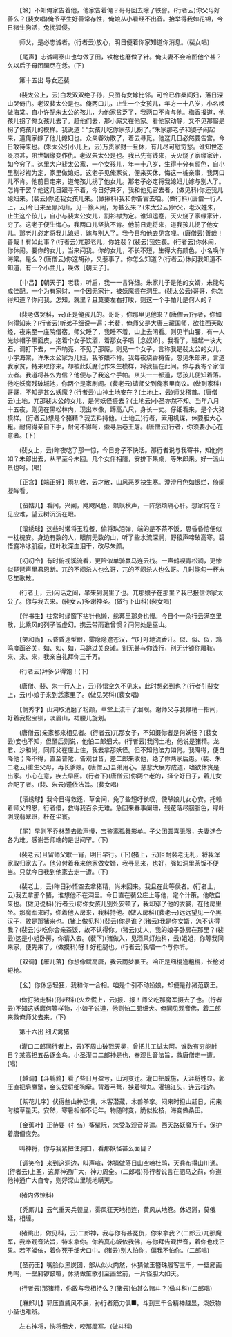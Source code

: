 <!-- { "loadSidebar": true } -->
　　【煞】不知俺家告着他，他家告着俺？哥哥回去除了铁窨。(行者云)你父母好善么？(裴女唱)俺爷平生好善常存性，俺娘从小看经不出音。抬举得我如花锦，今日猪生狗活，兔扰狐侵。

　　师父，是必志诚者。(行者云)放心，明日便着你家知道你消息。(裴女唱)

　　【尾声】志诚呵泰山也匀做了田，铁枪也磨做了针。俺夫妻不会咱图他个甚？久以后子母团圞尽在恁。(下)

　　第十五出 导女还裴

　　(裴太公上，云)白发双双绝子孙，只图有女嫁比邻。可怜已作桑间妇，落日深山哭倚门。老汉裴太公是也。俺两口儿，止生一个女孩儿，年方一十八岁，小名唤做海棠。自小许配朱太公的孩儿，为他家贫乏了，我两口不肯与他。梅香报道，他孩儿拐了俺女孩儿去了。赶他们去，那小厮又在他家。看他家动静，又不见那厮是拐了俺孩儿的模样。我说道：“女孩儿吃你家孩儿拐了。”朱家那老子和婆子闹起来，道俺家嫁了他儿媳妇也。众亲眷劝散了，着去寻觅。他这几日必然要告宫。今日敢待来也。(朱太公引小儿上，云)万贯家财一旦休，有儿尽可慰穷愁。谁知世态炎凉甚，夙世姻缘变作仇。老汉朱太公是也。我已先有钱来，天火烧了家缘家计，如今穷了。这里大户裴太公家，一个女孩儿，年一十八岁，生得十分有颜色，自小里割衫襟为定，家里做媳妇。这老子见俺家贫，便来买休，悔这一桩亲事，我两口儿不肯。他前日走来，道俺孩儿拐了他女儿。那老子必定将我媳妇儿嫁与别人了。怎肯干罢？他这几日跟寻不着，今日好共歹，我和他见官去者。(做见科)你还我儿媳妇来。(裴云)你还我女孩儿来。(做揪科)我和你告官去咱。(做行科)(唐僧一行人上，云)今日来至黑风山，见一簇人闹，为甚么来？(朱太公云)师父，老汉姓朱，止生这个孩儿，自小与裴太公女儿，割衫襟为定。谁知运蹇，天火烧了家缘家计，穷了。这老子便生悔心，我两口儿坚执不肯。他前日走将来，道我孩儿拐了他女儿。那老儿必定将我儿媳妇，嫁与别人了。我今日和他去见宫哩。(唐僧云)善哉！善哉！有如此事？(行者云)兀那老儿，你姓裴？(裴云)我姓裴。(行者云)你休闹，你休闹。要你的女儿，当来问我。你的女儿，不长不短，生得大有颜色，小名唤作海棠。是么？(唐僧云)你这胡孙，又惹事了。你怎么知道？(行者云)休问我知道不知道，有一个小曲儿，唤做［朝天子］。

　　【中吕】【朝天子】老裴，听启，我一一言详细。朱家儿子是他的女婿，未能勾成佳配。一个为有家财，一个因无家计，被妖魔摄在洞里。(裴太公云)哥哥，你怎得知道？你问我，怎知，就里？且莫要左右打睃，则这一个手帕儿是何人的？

　　(裴老做哭科，云)正是俺孩儿的。哥哥，你那里见他来？(唐僧云)行者，你如何得知来？(行者云)听弟子细说一遍：老裴，俺师父是大唐三藏国师，欲往西天取经，夜来至一庄院借宿。师父睡了，我睡不着，山上去闲看。则见半山腰，有一人光纱帽子黑面皮，抱着个女子饮酒，着那女子唱［念奴娇］。我看了，班起一块大石，调打下去，一声响亮，不见了那厮。则见一个女子，言称我是裴太公的女儿，小字海棠，许朱太公家为儿妇，我爷娘不肯。我每夜烧香祷告，忽见朱郎来，言道我家贫，特来取你来。却被此妖魔化作朱生模样，将我摄在此间。你与我寄个家信去者。我道将甚么为信？他便与了我这个手帕。从头一一都道，恁孩儿便知着落。他吃妖魔残破城池，你两个是家刷闹。(裴老云)请师父到俺家里商议。(做到家科)哥哥，不知是甚么妖魔？(行者云)山神土地安在？(土地上，云)师父稽首。(唐僧云)土地，兀那裴太公的女儿，是何妖怪摄去？(土地云)小圣亦然不知。当年八月十五夜，则见在黑松林内，现出本像，蹄高八尺，身长一丈。仔细看来，是个大猪模样。(行者云)想是个猪精？我去料持他。(土地云)行者，索用机谋，休要胆大心粗。耐何得亲自下手，耐何不得呵，索寻后巷王屠。(唐僧云)行者，你须要小心在意者。(下)

　　(裴女上，云)昨夜吃了那一惊，今日身子不快活。那行者说与我寄书，知他何如？朱郎出去，从早至今未回。几个女伴相陪，安排下果桌，等朱郎来。好一派山景也呵。(唱)

　　【正宫】【端正好】雨初收，云才散，山风恶罗袂生寒。澄澄月色如银烂，倚阑凝眸看。

　　【蛮姑儿】看间，兴阑，飕飕风色，飒飒秋声，一阵愁烦痛心肝。想家何在？见应难，望云树沉沉在眼。

　　【滚绣球】这些时懒将玉粒餐，偷将珠泪弹，端的是不茶不饭，思昏昏恰便似一枕槐安。身边有数的人，眼前无数的山，听了些水流深涧，野猿声啼破高寒。碧悟露冷冰肌瘦，红叶秋深血泪干，改尽朱颜。

　　【叨叨令】有时俯视溪流看，更险似单骑羸马连云栈。一声鹤唳青松涧，更惨似琵琶声里君恩断。兀的不闷杀人也么哥，兀的不闷杀人也么哥。几时能勾一杯末尽笙歌散。

　　(行者上，云)闲话之间，早来到洞里了也。兀那娘子在那里？我已报信你家太公了。你与我去来。(裴女云)多谢神圣。(做行下山科)(裴女唱)

　　【伴书生】往常时绿窗下拈针也懒，绣幕里那身也慢。今日个一朵行云满空里散，比乘风的列子皆虚幻。携云带雨谁曾惯？问何处是巫山。

　　【笑和尚】云昏昏迷型眼，雾隐隐遮苍汉，气吁吁地流香汗。似、似、似，鸡鸣度函谷关，如、如、如，马跳过关良滩。别无甚与你饯行，别无计锁你雕鞍。来、来、来，我亲自礼拜你三千万。

　　(行者云)拜多少得饱！(下)

　　(唐僧、裴、朱一行人上，云)孙悟空久不见来，此时想必到也？(行者引裴女上，云)小娘子来到恁家里了。(做见哭科)(裴女唱)

　　【倘秀才】山洞取消磨了粉颜，草堂上流干了泪眼。谢师父与我鞭梢一指间，好着我松宝钏，淡眉山，裙腰儿旋划。

　　(唐僧云)亲家都来相见者。(行者云)兀那女子，不知摄你者是何妖怪？(裴女云)妾也不知，但醉后则说，他怕二郎细犬。(行者云)我问土地，他说是猪精。龙君、沙和尚，同师父在庄上住，我去拿那妖怪。但不知他法力如何。我降得，便自降他；降不得，直至普陀，告观世音，差二郎来收他，绝了你两家后患。(裴、朱二老云)重生父母，再长爹娘。(唐僧云)吾弟用心。慈悲大展方成道，嗜欲休贪是出家。小心在意，疾去早回。(行者下)(唐僧云)你两个老的，择个好日子，着儿女合配了者。(裴、朱云)谨依法旨。(裴女唱)

　　【滚绣球】我今日得救还，草舍间，免了些短吁长叹，使爷娘儿女心安。托赖着师父的恩，行者儇，救得我百余无难。急回来春事阑珊，残花落尽胭脂色，绿叶阴成翡翠班，枉在尘寰。

　　【尾】早则不乔林莺去歌声慢，宝鉴鸾孤舞影单。子父团圆喜无限，夫妻逑合各为难。感谢吾师端的是世间罕。(下)

　　(裴老云)且留师父歇一宵，明日早行。(下)(猪上，云)叵耐裴老无礼，将我浑家取归家去了。他分付着我来他家做女婿，我寻思来，也好，强如洞里茶饭不便当。只就今日我到他家去走一遭。(下)

　　(裴老上，云)昨日孙悟空去拿猪精，尚未回来。我且在此等侯者。(行者上，云)我去拿那个猪，谁想他不在洞里。今日直在裴公庄上等他，定个计策。他敢自来也。(做见说科)(行者云)将你女孩儿别处安顿了，我却穿了他的衣裳，在他房里坐。那魔军来时，你着他入房来，我料持他。(做入房科)(裴老云)远远望见一个黑汉子，敢是那猪来也。(猪上做见科)(裴云)你是谁？(猪云)我是你女婿，怎不认得我？(裴云)少吃你会亲茶饭，故不认得你。(猪云)丈人，我的娘子卧房在那里？(裴云)这是小姐卧房，你请入去。(裴下)(猪做入，见酒果灯烛科，云)姐姐，你等我同来家，便先来了。(做摸科)呀！好粗腿也。(行者云)我唱一个与你听。

　　【双调】【雁儿落】你想像赋高唐，我云雨梦襄王。咱正是细棍逢粗棍，长枪对短枪。

　　【幺】你休恁轻狂，我和你一合相。咱是个引不动娇娘，却便是孙猪范霸王。

　　(做打猪走科)(孙赶科)(火龙慌上，云)报、报！师父吃那魔军摄去了也。(行者云)不知这妖魔何等样物，小娘子说道，他则怕二郎细犬。俺同见观音佛，着二郎来救俺师父去来。(下)

　　第十六出 细犬禽猪

　　(灌口二郎同行者上，云)不周山破戮天吴，曾把共工试太阿。谁数有穷能射日？某高担五岳逐金乌。小圣灌口二郎神是也，奉观世音法旨，救唐僧走一遭。(唱)

　　【越调】【斗鹌鹑】看了些日月盈亏，山河变迁。灌口把威施，天涯将姓显。郭压直把皂鹰擎，金头奴将细狗牵。背着弓弩，挟着弹丸。濯锦江头，连云栈边。

　　【紫花儿序】伏得些山神恐惧，木客潜藏，木兽拳挛。闷来时担山赶日，闲来时接草量天。安然，寒暑相催不记年。物随时变，脆似松枝，海变做桑田。

　　【金蕉叶】正待要（扌刍）筝擘阮，忽受取观音差遣。西天路妖魔万千，保护着唐僧庶免。

　　叫神将，你与我紧把住洞口，看那妖怪甚么面目？

　　【调笑令】来到这洞边，叫声喧，休猜做落日山空啼杜鹃，天兵布得山川通。(行者云)上圣，这厮神通广大，神力周全。(二郎唱)孙行者说言在驷马之前，你道他神通广大自专，则好深山里唬地瞒天。

　　(猪内做惊科)

　　【秃厮儿】云气重天兵顿显，雾风狂天地相连，黄风从地卷。休迟滞，莫俄延，相缠。

　　(猪跳出，做见科，云)二郎神，我与你有甚冤仇，你来拿我？(二郎云)兀那魔军，我奉观音法旨，特来拿你。你若真心皈依我佛，与你拜告观世音，着你也成正果。若不皈依，着你死于细犬口中。(猪云)别人怕你，偏我不怕你。(二郎唱)

　　【圣药王】嘴脸似黑炭团，部从似火肉然，休猜做玉簪珠履客三千，一壁厢画角鸣，一壁厢锣鼓喧，休猜做笙歌引至画堂前，一片怪胆大如天。

　　(行者云)那猪精，你敢与我相持么？(猪云)怕甚么赌斗？(做斗科)(二郎唱)

　　【麻郎儿】郭压直威风不展，孙行者筋力俱■。斗到三千合精神越显，泼妖物小圣也难辨。

　　左右神将，快将细犬，咬那魔军。(做斗科)

